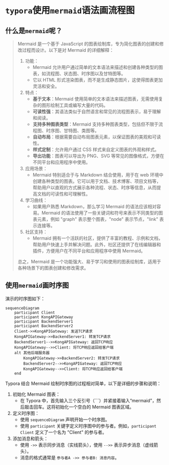 # `typora`使用`mermaid`语法画流程图

## 什么是`mermaid`呢？

> Mermaid 是一个基于 JavaScript 的图表绘制库，专为简化图表的创建和修改过程而设计。以下是对 Mermaid 的详细解释：
>
> 1. 功能：
>    - Mermaid 允许用户通过简单的文本语法来描述和创建各种类型的图表，如流程图、状态图、时序图以及甘特图等。
>    - 它以 HTML 形式渲染图表，而不是生成静态图片，这使得图表更加灵活和安全。
> 2. 特点：
>    - **基于文本**：Mermaid 使用简单的文本语法来描述图表，无需使用复杂的图形绘制工具或编写大量的代码。
>    - **可读性强**：其语法类似于自然语言和常见的流程图表示，易于理解和阅读。
>    - **支持多种图表类型**：Mermaid 支持多种图表类型，包括但不限于流程图、时序图、甘特图、类图等。
>    - **自动布局**：根据需要自动布局图表元素，以保证图表的美观和可读性。
>    - **样式定制**：允许用户通过 CSS 样式来自定义图表的外观和样式。
>    - **导出功能**：图表可以导出为 PNG、SVG 等常见的图像格式，方便在不同平台和应用程序中使用。
> 3. 应用场景：
>    - Mermaid 特别适合于与 Markdown 结合使用，用于在 web 环境中创建各种类型的图表。它可以用于文档、技术博客、项目文档等，帮助用户以直观的方式展示各种流程、状态、时序等信息，从而提高文档的可读性和可理解性。
> 4. 学习曲线：
>    - 如果用户熟悉 Markdown，那么学习 Mermaid 的语法应该相对容易。Mermaid 的语法使用了一些关键词和符号来表示不同类型的图表元素，例如 "graph" 表示整个图表，"node" 表示节点，"link" 表示连接等。
> 5. 社区支持：
>    - Mermaid 拥有一个活跃的社区，提供了丰富的教程、示例和文档，帮助用户快速上手并解决问题。此外，社区还提供了在线编辑器和插件，方便用户在不同平台和应用程序中使用 Mermaid。
>
> 总之，Mermaid 是一个功能强大、易于学习和使用的图表绘制库，适用于各种场景下的图表创建和修改需求。

## 使用`mermaid`画时序图

演示的时序图如下：

```mermaid
sequenceDiagram  
    participant Client  
    participant KongAPIGateway  
    participant BackendServer1  
    participant BackendServer2  
    Client->>KongAPIGateway: 发送TCP请求  
    KongAPIGateway->>BackendServer1: 转发TCP请求  
    BackendServer1-->>KongAPIGateway: 返回TCP响应  
    KongAPIGateway-->>Client: 将TCP响应返回给客户端  
    alt 其他后端服务器  
        KongAPIGateway->>BackendServer2: 转发TCP请求  
        BackendServer2-->>KongAPIGateway: 返回TCP响应  
        KongAPIGateway-->>Client: 将TCP响应返回给客户端  
    end
```

Typora 结合 Mermaid 绘制时序图的过程相对简单，以下是详细的步骤和说明：

1. 初始化 Mermaid 图表：
   - 在 Typora 中，首先输入三个反引号（```）并紧接着输入“mermaid”，然后敲击回车。这将初始化一个空白的 Mermaid 图表区域。
2. 定义时序图：
   - 使用 `sequenceDiagram` 声明开始一个时序图。
   - 使用 `participant` 关键字定义时序图中的参与者。例如，`participant Client` 定义了一个名为 "Client" 的参与者。
3. 添加消息和箭头：
   - 使用 `->>` 表示同步消息（实线箭头），使用 `-->>` 表示异步消息（虚线箭头）。
   - 消息的格式通常是 `参与者A ->> 参与者B: 消息内容`。